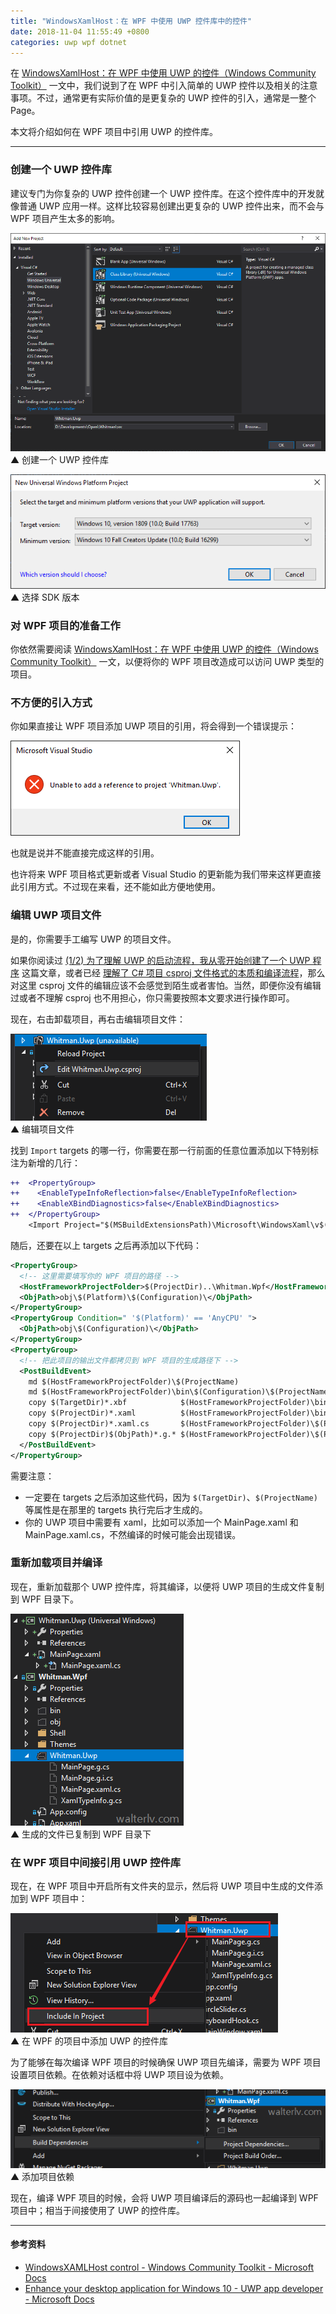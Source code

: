 ```yaml
---
title: "WindowsXamlHost：在 WPF 中使用 UWP 控件库中的控件"
date: 2018-11-04 11:55:49 +0800
categories: uwp wpf dotnet
---
```


在 [WindowsXamlHost：在 WPF 中使用 UWP 的控件（Windows Community Toolkit）](https://walterlv.com/post/use-uwp-controls-in-wpf.html) 一文中，我们说到了在 WPF 中引入简单的 UWP 控件以及相关的注意事项。不过，通常更有实际价值的是更复杂的 UWP 控件的引入，通常是一整个 Page。

本文将介绍如何在 WPF 项目中引用 UWP 的控件库。

---

<div id="toc"></div>

### 创建一个 UWP 控件库

建议专门为你复杂的 UWP 控件创建一个 UWP 控件库。在这个控件库中的开发就像普通 UWP 应用一样。这样比较容易创建出更复杂的 UWP 控件出来，而不会与 WPF 项目产生太多的影响。

![创建一个 UWP 控件库](/static/posts/2018-11-04-11-05-48.png)  
▲ 创建一个 UWP 控件库

![选择 SDK 版本](/static/posts/2018-11-04-11-06-45.png)  
▲ 选择 SDK 版本

### 对 WPF 项目的准备工作

你依然需要阅读 [WindowsXamlHost：在 WPF 中使用 UWP 的控件（Windows Community Toolkit）](https://walterlv.com/post/use-uwp-controls-in-wpf.html) 一文，以便将你的 WPF 项目改造成可以访问 UWP 类型的项目。

### 不方便的引入方式

你如果直接让 WPF 项目添加 UWP 项目的引用，将会得到一个错误提示：

![不能引用](/static/posts/2018-11-04-11-49-27.png)

也就是说并不能直接完成这样的引用。

也许将来 WPF 项目格式更新或者 Visual Studio 的更新能为我们带来这样更直接此引用方式。不过现在来看，还不能如此方便地使用。

### 编辑 UWP 项目文件

是的，你需要手工编写 UWP 的项目文件。

如果你阅读过 [(1/2) 为了理解 UWP 的启动流程，我从零开始创建了一个 UWP 程序](https://walterlv.com/post/create-uwp-app-from-zero-0.html) 这篇文章，或者已经 [理解了 C# 项目 csproj 文件格式的本质和编译流程](https://walterlv.com/post/understand-the-csproj.html)，那么对这里 csproj 文件的编辑应该不会感觉到陌生或者害怕。当然，即便你没有编辑过或者不理解 csproj 也不用担心，你只需要按照本文要求进行操作即可。

现在，右击卸载项目，再右击编辑项目文件：

![编辑项目文件](/static/posts/2018-11-04-11-08-09.png)  
▲ 编辑项目文件

找到 `Import` targets 的哪一行，你需要在那一行前面的任意位置添加以下特别标注为新增的几行：

```diff
++  <PropertyGroup>
++    <EnableTypeInfoReflection>false</EnableTypeInfoReflection>
++    <EnableXBindDiagnostics>false</EnableXBindDiagnostics>
++  </PropertyGroup>
    <Import Project="$(MSBuildExtensionsPath)\Microsoft\WindowsXaml\v$(VisualStudioVersion)\Microsoft.Windows.UI.Xaml.CSharp.targets" />
```

随后，还要在以上 targets 之后再添加以下代码：

```xml
<PropertyGroup>
  <!-- 这里需要填写你的 WPF 项目的路径 -->
  <HostFrameworkProjectFolder>$(ProjectDir)..\Whitman.Wpf</HostFrameworkProjectFolder>
  <ObjPath>obj\$(Platform)\$(Configuration)\</ObjPath>
</PropertyGroup>
<PropertyGroup Condition=" '$(Platform)' == 'AnyCPU' ">
  <ObjPath>obj\$(Configuration)\</ObjPath>
</PropertyGroup>
<PropertyGroup>
  <!-- 把此项目的输出文件都拷贝到 WPF 项目的生成路径下 -->
  <PostBuildEvent>
    md $(HostFrameworkProjectFolder)\$(ProjectName)
    md $(HostFrameworkProjectFolder)\bin\$(Configuration)\$(ProjectName)
    copy $(TargetDir)*.xbf            $(HostFrameworkProjectFolder)\bin\$(Configuration)\$(ProjectName)
    copy $(ProjectDir)*.xaml          $(HostFrameworkProjectFolder)\bin\$(Configuration)\$(ProjectName)
    copy $(ProjectDir)*.xaml.cs       $(HostFrameworkProjectFolder)\$(ProjectName)
    copy $(ProjectDir)$(ObjPath)*.g.* $(HostFrameworkProjectFolder)\$(ProjectName)
  </PostBuildEvent>
</PropertyGroup>
```

需要注意：

- 一定要在 targets 之后添加这些代码，因为 `$(TargetDir)`、`$(ProjectName)` 等属性是在那里的 targets 执行完后才生成的。
- 你的 UWP 项目中需要有 xaml，比如可以添加一个 MainPage.xaml 和 MainPage.xaml.cs，不然编译的时候可能会出现错误。

### 重新加载项目并编译

现在，重新加载那个 UWP 控件库，将其编译，以便将 UWP 项目的生成文件复制到 WPF 目录下。

![生成的文件已复制到 WPF 目录下](/static/posts/2018-11-04-11-38-28.png)  
▲ 生成的文件已复制到 WPF 目录下

### 在 WPF 项目中间接引用 UWP 控件库

现在，在 WPF 项目中开启所有文件夹的显示，然后将 UWP 项目中生成的文件添加到 WPF 项目中：

![在 WPF 项目中添加 UWP 的控件库](/static/posts/2018-11-04-11-39-36.png)  
▲ 在 WPF 的项目中添加 UWP 的控件库

为了能够在每次编译 WPF 项目的时候确保 UWP 项目先编译，需要为 WPF 项目设置项目依赖。在依赖对话框中将 UWP 项目设为依赖。

![添加项目依赖](/static/posts/2018-11-04-11-41-19.png)  
▲ 添加项目依赖

现在，编译 WPF 项目的时候，会将 UWP 项目编译后的源码也一起编译到 WPF 项目中；相当于间接使用了 UWP 的控件库。

---

#### 参考资料

- [WindowsXAMLHost control - Windows Community Toolkit - Microsoft Docs](https://docs.microsoft.com/en-us/windows/communitytoolkit/controls/wpf-winforms/windowsxamlhost)
- [Enhance your desktop application for Windows 10 - UWP app developer - Microsoft Docs](https://docs.microsoft.com/en-us/windows/uwp/porting/desktop-to-uwp-enhance#first-set-up-your-project)
